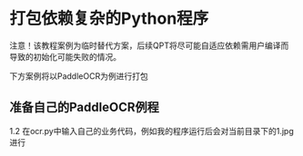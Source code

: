 # 打包依赖复杂的Python程序

注意！该教程案例为临时替代方案，后续QPT将尽可能自适应依赖需用户编译而导致的初始化可能失败的情况。

下方案例将以PaddleOCR为例进行打包

## 准备自己的PaddleOCR例程

1.2 在ocr.py中输入自己的业务代码，例如我的程序运行后会对当前目录下的1.jpg进行
